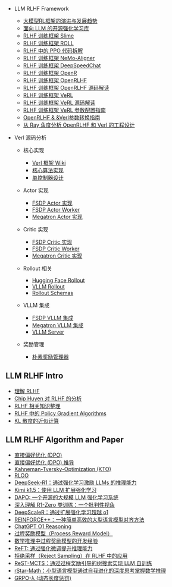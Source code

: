 - LLM RLHF Framework

  - [大模型RL框架的演进与发展趋势](rlhf/infra/RL-Infra_overview.md)
  - [面向 LLM 的开源强化学习库](rlhf/infra/Open-source-rl-library.md)
  - [RLHF 训练框架 Slime](rlhf/infra/Slime.md)
  - [RLHF 训练框架 ROLL](rlhf/infra/ROLL.md)
  - [RLHF 中的 PPO 代码拆解](rlhf/infra/RLHF中的PPO代码拆解.md)
  - [RLHF 训练框架 NeMo-Aligner](rlhf/infra/NeMo-Aligner.md)
  - [RLHF 训练框架 DeepSpeedChat](rlhf/infra/DeepSpeedChat.md)
  - [RLHF 训练框架 OpenR](rlhf/infra/OpenR.md)
  - [RLHF 训练框架 OpenRLHF](rlhf/infra/OpenRLHF.md)
  - [RLHF 训练框架 OpenRLHF 源码解读](rlhf/infra/OpenRLHF源码解读.md)
  - [RLHF 训练框架 VeRL](rlhf/infra/Verl.md)
  - [RLHF 训练框架 VeRL 源码解读](rlhf/infra/Verl源码解读.md)
  - [RLHF 训练框架 VeRL 参数配置指南](rlhf/infra/Verl参数配置.md)
  - [OpenRLHF & &Verl参数转换指南](rlhf/infra/OpenRLHF&Verl参数转换指南.md)
  - [从 Ray 角度分析 OpenRLHF 和 Verl 的工程设计](rlhf/infra/Ray_OpenRLHF_Verl.md)


- Verl 源码分析

  - 核心实现
    - [Verl 框架 Wiki](rlhf/infra/verl/Verl-wiki.md)
    - [核心算法实现](rlhf/infra/verl/core_algos.md)
    - [单控制器设计](rlhf/infra/verl/single_controller.md)

  - Actor 实现
    - [FSDP Actor 实现](rlhf/infra/verl/fsdp_actor.md)
    - [FSDP Actor Worker](rlhf/infra/verl/fsdp_actor_worker.md)
    - [Megatron Actor 实现](rlhf/infra/verl/megatron_actor.md)

  - Critic 实现
    - [FSDP Critic 实现](rlhf/infra/verl/fsdp_critic.md)
    - [FSDP Critic Worker](rlhf/infra/verl/fsdp_critic_worker.md)
    - [Megatron Critic 实现](rlhf/infra/verl/megatron_critic.md)

  - Rollout 相关
    - [Hugging Face Rollout](rlhf/infra/verl/hf_rollout.md)
    - [VLLM Rollout](rlhf/infra/verl/vllm_rollout.md)
    - [Rollout Schemas](rlhf/infra/verl/rollout_schemas.md)

  - VLLM 集成
    - [FSDP VLLM 集成](rlhf/infra/verl/fsdp_vllm.md)
    - [Megatron VLLM 集成](rlhf/infra/verl/megatron_vllm.md)
    - [VLLM Server](rlhf/infra/verl/vllm_server.md)

  - 奖励管理
    - [朴素奖励管理器](rlhf/infra/verl/naive_reward_manager.md)



## LLM RLHF Intro

  - [理解 RLHF](rlhf/intro/rlhf_advance.md)
  - [Chip Huyen 对 RLHF 的分析](rlhf/intro/rlhf_chiphuyen.md)
  - [RLHF 相关知识整理](rlhf/intro/rlhf_overview.md)
  - [RLHF 中的 Policy Gradient Algorithms](rlhf/intro/rlhf_policy_gradient.md)
  - [KL 散度的近似计算](rlhf/intro/KL散度的近似计算方法.md)




## LLM RLHF Algorithm and Paper

  - [直接偏好优化 (DPO)](rlhf/paper/rlhf_dpo.md)
  - [直接偏好优化 (DPO) 推导](rlhf/paper/rlhf_dpo_notes.md)
  - [Kahneman-Tversky-Optimization (KTO)](rlhf/paper/rlhf_kto.md)
  - [RLOO](rlhf/paper/RLOO.md)
  - [DeepSeek-R1：通过强化学习激励 LLMs 的推理能力](rlhf/paper/DeepSeek-R1.md)
  - [Kimi k1.5：使用 LLM 扩展强化学习](rlhf/paper/KimiK1.5.md)
  - [DAPO: 一个开源的大规模 LLM 强化学习系统](rlhf/paper/DAPO.md)
  - [深入理解 R1-Zero 类训练：一个批判性视角](rlhf/paper/DR.GRPO.md)
  - [DeepScaleR：通过扩展强化学习超越 o1](rlhf/paper/deepscaler.md)
  - [REINFORCE++：一种简单高效的大型语言模型对齐方法](rlhf/paper/REINFORCE++.md)
  - [ChatGPT O1 Reasoning](rlhf/paper/chatgpt_O1.md)
  - [过程奖励模型（Process Reward Model）](rlhf/paper/PRM.md)
  - [数学推理中过程奖励模型的开发经验](rlhf/paper/PRM_Reasoning.md)
  - [ReFT: 通过强化微调提升推理能力](rlhf/paper/ReFT.md)
  - [拒绝采样（Reject Sampling）在 RLHF 中的应用](rlhf/paper/RejectSampling.md)
  - [ReST-MCTS：通过过程奖励引导的树搜索实现 LLM 自训练](rlhf/paper/ReST-MCTS.md)
  - [rStar-Math：小型语言模型通过自我进化的深度思考掌握数学推理](rlhf/paper/rStar-Math.md)
  - [GRPO-λ (动态长度惩罚)](rlhf/paper/GRPO-lambda.md)
